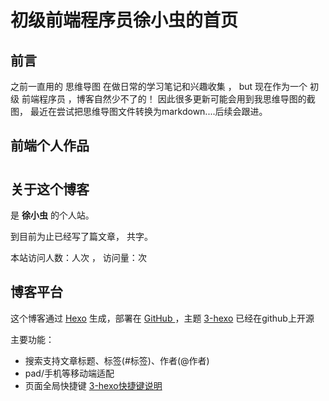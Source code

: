 # 初级前端程序员徐小虫的首页
## 前言
之前一直用的 思维导图 在做日常的学习笔记和兴趣收集 ，
but 现在作为一个 初级 前端程序员 ，博客自然少不了的！
因此很多更新可能会用到我思维导图的截图，
最近在尝试把思维导图文件转换为markdown....后续会跟进。

## 前端个人作品

# 

## 关于这个博客
是 **徐小虫** 的个人站。

到目前为止已经写了<code class="article_number"></code>篇文章， 共<code class="site_word_count"></code>字。

本站访问人数：<code class="site_uv"></code>人次 ， 访问量：<code class="site_pv"></code>次

## 博客平台
这个博客通过 [Hexo](https://hexo.io/) 生成，部署在 [GitHub ](https://github.com/git-ray/git-ray.github.io/)，主题 [3-hexo](https://github.com/yelog/hexo-theme-3-hexo) 已经在github上开源

主要功能：
- 搜索支持文章标题、标签(#标签)、作者(@作者)
- pad/手机等移动端适配
- 页面全局快捷键 <a href='http://yelog.org/2017/03/24/3-hexo-shortcuts/'>3-hexo快捷键说明</a>
